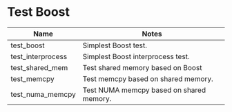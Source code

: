 # Test Boost

| Name                | Notes                                    |
|---------------------|------------------------------------------|
| test_boost          | Simplest Boost test.                     |
| test_interprocess   | Simplest Boost interprocess test.        |
| test_shared_mem     | Test shared memory based on Boost        |
| test_memcpy         | Test memcpy based on shared memory.      |
| test_numa_memcpy    | Test NUMA memcpy based on shared memory. |
